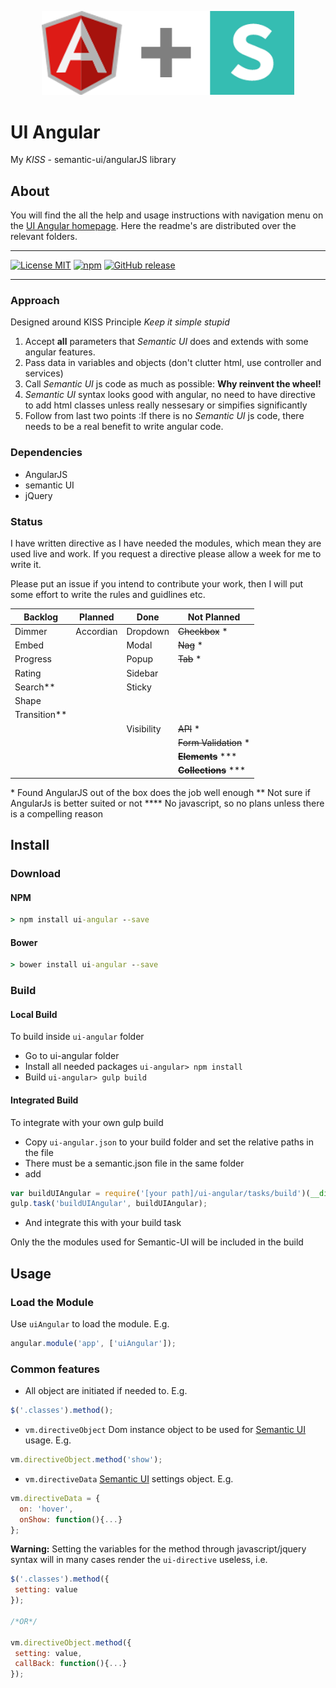 <p align="center">
  <img src="img/ui-angular.png" alt="UI Angular" style="max-width: 80%"/><br/>
</p>

# UI Angular

My _KISS_ -  semantic-ui/angularJS library

## About

You will find the all the help and usage instructions with navigation menu on the [UI Angular homepage](http://pd75.github.io/#/ui-angular). Here the readme's are distributed over the relevant folders.

---

[![License MIT](https://img.shields.io/badge/License-MIT-blue.svg?style=plastic&maxAge=3600)](https://raw.githubusercontent.com/PD75/ui-angular/master/LICENSE)
[![npm](https://img.shields.io/npm/v/ui-angular.svg?style=plastic&maxAge=3600)](https://www.npmjs.com/package/ui-angular)
[![GitHub release](https://img.shields.io/github/release/pd75/ui-angular.svg?style=plastic&label=GitHub&maxAge=3600 )](https://github.com/PD75/ui-angular/releases)

---

### Approach

Designed around KISS Principle _Keep it simple stupid_

1. Accept __all__ parameters that _Semantic UI_ does and extends with some angular features.
2. Pass data in variables and objects (don't clutter html, use controller and services)
3. Call _Semantic UI_ js code as much as possible: __Why reinvent the wheel!__
4. _Semantic UI_ syntax looks good with angular, no need to have directive to add html classes unless really nessesary or simpifies significantly
5. Follow from last two points :If there is no _Semantic UI_ js code, there needs to be a real benefit to write angular code.

### Dependencies

- AngularJS
- semantic UI
- jQuery


### Status

I have written directive as I have needed the modules, which mean they are used live and work. If you request a directive please allow a week for me to write it.

Please put an issue if you intend to contribute your work, then I will put some effort to write the rules and guidlines etc.


| Backlog       | Planned     | Done       | Not Planned              |
| ------------- |-------------| -----------|--------------------------|
| Dimmer        | Accordian   | Dropdown   | ~~Checkbox~~ *           |
| Embed         |             | Modal      | ~~Nag~~ *                |
| Progress      |             | Popup      | ~~Tab~~ *                |
| Rating        |             | Sidebar    |                          |
| Search**      |             | Sticky     |                          |
| Shape         |             |            |                          |
| Transition**  |             |            |                          |
|               |             | Visibility | ~~API~~ *                |    
|               |             |            | ~~Form Validation~~ *    |           
|               |             |            | ~~__Elements__~~ \***    |           
|               |             |            | ~~__Collections__~~ \*** |           


\* Found AngularJS out of the box does the job well enough
\** Not sure if AngularJs is better suited or not 
\**** No javascript, so no plans unless there is a compelling reason

## Install

### Download

#### NPM

```bat
> npm install ui-angular --save
```

#### Bower

```bat
> bower install ui-angular --save
```

### Build

#### Local Build

To build inside `ui-angular` folder
- Go to ui-angular folder
- Install all needed packages `ui-angular> npm install`
- Build `ui-angular> gulp build`

#### Integrated Build

To integrate with your own gulp build
- Copy `ui-angular.json` to your build folder and set the relative paths in the file
- There must be a semantic.json file in the same folder
- add 
``` javascript
var buildUIAngular = require('[your path]/ui-angular/tasks/build')(__dirname); 
gulp.task('buildUIAngular', buildUIAngular);
```
- And integrate this with your build task

Only the the modules used for Semantic-UI will be included in the build

## Usage

### Load the Module

Use `uiAngular` to load the module. E.g.

```javascript
angular.module('app', ['uiAngular']);
```

### Common features

- All object are initiated if needed to. E.g.
 ``` javascript
$('.classes').method();
 ```


- `vm.directiveObject` Dom instance object to be used for [Semantic UI] usage. E.g.
 ``` javascript
 vm.directiveObject.method('show');
 ```

- `vm.directiveData` [Semantic UI] settings object. E.g.
 ```javascript
 vm.directiveData = {
   on: 'hover',
   onShow: function(){...}
 };
 ```
 
 
 **Warning:** Setting the variables for the method through javascript/jquery syntax will in many cases render the `ui-directive` useless, i.e.
 
 ```javascript
 $('.classes').method({
  setting: value
 });
 
 /*OR*/
 
 vm.directiveObject.method({
  setting: value,
  callBack: function(){...}
 }); 
 ```
 [Semantic UI]:http://semantic-ui.com
